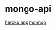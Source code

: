 # mongo-api
[heroku app](https://dashboard.heroku.com/apps/research-api/deploy/github)
[monngo](https://mlab.com/databases/blog/collections/posts?q=&f=&s=&pageNum=0&pageSize=10#indexes)
